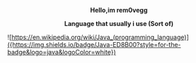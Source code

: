<p align="center">
    <b>Hello,im rem0vegg</b>
</p>

<p align="center">
    <b>Language that usually i use (Sort of)</b>
</p>

![https://en.wikipedia.org/wiki/Java_(programming_language)]({https://img.shields.io/badge/Java-ED8B00?style=for-the-badge&logo=java&logoColor=white})




<!--
**rem0vegg/rem0vegg** is a ✨ _special_ ✨ repository because its `README.md` (this file) appears on your GitHub profile.

Here are some ideas to get you started:

- 🔭 I’m currently working on ...
- 🌱 I’m currently learning ...
- 👯 I’m looking to collaborate on ...
- 🤔 I’m looking for help with ...
- 💬 Ask me about ...
- 📫 How to reach me: ...
- 😄 Pronouns: ...
- ⚡ Fun fact: ...
-->
